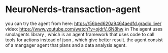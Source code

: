 # NeuroNerds-transaction-agent
you can try the agent from here: https://56bed620a9464aedfd.gradio.live/
video: https://www.youtube.com/watch?v=ojdrV_6N8hw \n
The agent uses smolagents library , which is an agent framework that uses code to call tools for actions instead of json , which give better result.
the agent consist of a mangager agent that plans and a data analysis agent.
